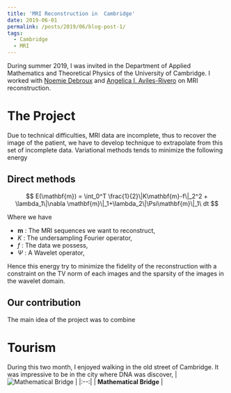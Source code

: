 ```yaml
---
title: 'MRI Reconstruction in  Cambridge'
date: 2019-06-01
permalink: /posts/2019/06/blog-post-1/
tags:
  - Cambridge
  - MRI
---
```


During summer 2019, I was invited in the Department of Applied Mathematics and Theoretical Physics of the University of Cambridge. I worked with [Noemie Debroux](https://sites.google.com/view/noemiedebroux/) and [Angelica I. Aviles-Rivero](https://angelicaiaviles.wordpress.com/) on MRI reconstruction.

# The Project

Due to technical difficulties, MRI data are incomplete, thus to recover the image of the patient, we have to develop technique to extrapolate from this set of incomplete data. Variational methods tends to minimize the following energy 

## Direct methods

$$
E(\mathbf{m}) = \int_0^T \frac{1}{2}\|K\mathbf{m}-f\|_2^2 + \lambda_1\|\nabla \mathbf{m}\|_1+\lambda_2\|\Psi\mathbf{m}\|_1\ dt
$$

Where we have

* $\mathbf{m}$ : The MRI sequences we want to reconstruct,
* $K$ : The undersampling Fourier operator,
* $f$ : The data we possess,
* $\Psi$ : A Wavelet operator,

Hence this energy try to minimize the fidelity of the reconstruction with a constraint on the TV norm of each images and the sparsity of the images in the wavelet domain. 

## Our contribution
The main idea of the project was to combine 

# Tourism
During this two month, I enjoyed walking in the old street of Cambridge. It was impressive to be in the city where DNA was discover, 
| ![Mathematical Bridge](https://tschmoderer.github.io/images/blogs/math_bridge.jpg) |
|:--:|
| **Mathematical Bridge** |
